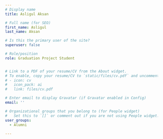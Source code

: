 ```yaml
---
# Display name
title: Asligul Aksan

# Full name (for SEO)
first_name: Asligul
last_name: Aksan

# Is this the primary user of the site?
superuser: false

# Role/position
role: Graduation Project Student 


# Link to a PDF of your resume/CV from the About widget.
# To enable, copy your resume/CV to `static/files/cv.pdf` and uncomment the lines below.
# - icon: cv
#   icon_pack: ai
#   link: files/cv.pdf

# Enter email to display Gravatar (if Gravatar enabled in Config)
email: ''

# Organizational groups that you belong to (for People widget)
#   Set this to `[]` or comment out if you are not using People widget.
user_groups:
  - Alumni
 
---
```

